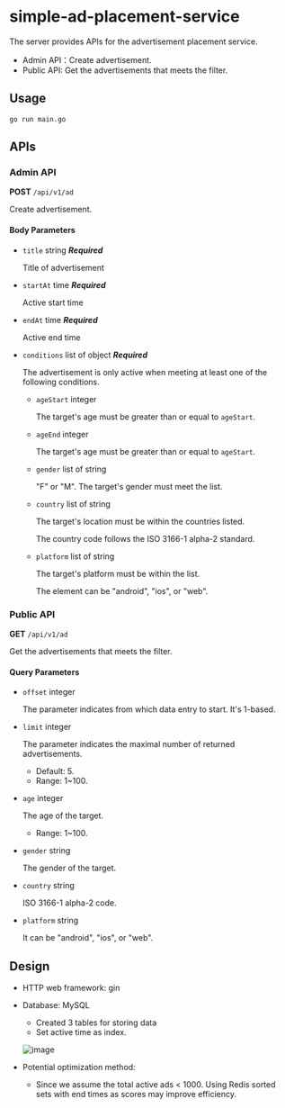 # simple-ad-placement-service
The server provides APIs for the advertisement placement service.
- Admin API：Create advertisement.
- Public API: Get the advertisements that meets the filter.

## Usage
```copy 
go run main.go
```

## APIs
### Admin API
**POST**  `/api/v1/ad`

Create advertisement.

#### Body Parameters
- `title` string  **_Required_**
  
  Title of advertisement
- `startAt` time  **_Required_**
  
  Active start time
- `endAt` time  **_Required_**
  
  Active end time
- `conditions` list of object  **_Required_**
  
  The advertisement is only active when meeting at least one of the following conditions.
  - `ageStart` integer
 
    The target's age must be greater than or equal to `ageStart`.
  - `ageEnd` integer
 
    The target's age must be greater than or equal to `ageStart`.
  - `gender` list of string
    
    "F" or "M".
    The target's gender must meet the list.
  - `country` list of string
 
    The target's location must be within the countries listed.
  
    The country code follows the ISO 3166-1 alpha-2 standard.
  - `platform` list of string

    The target's platform must be within the list.
  
    The element can be "android", "ios", or "web".

### Public API
**GET**  `/api/v1/ad`

Get the advertisements that meets the filter.

#### Query Parameters
- `offset` integer

  The parameter indicates from which data entry to start. It's 1-based.
- `limit` integer

  The parameter indicates the maximal number of returned advertisements.

  - Default: 5.
  - Range: 1~100.
- `age` integer

  The age of the target.
  - Range: 1~100.
- `gender` string
  
  The gender of the target.
- `country` string

  ISO 3166-1 alpha-2 code.
- `platform` string

  It can be "android", "ios", or "web".

## Design
- HTTP web framework: gin
- Database: MySQL
  - Created 3 tables for storing data
  - Set active time as index.
  
  ![image](https://github.com/JJShen2000/simple-ad-placement-service/assets/40858520/ba0df702-eafd-4f74-b77a-934f8b1fed2e)

- Potential optimization method:
  - Since we assume the total active ads < 1000. Using Redis sorted sets with end times as scores may improve efficiency.
